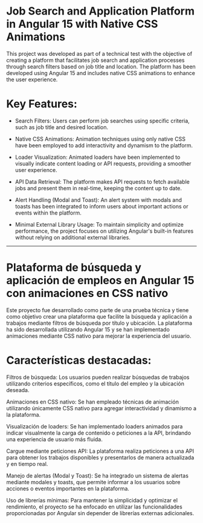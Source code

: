 # Job Search and Application Platform in Angular 15 with Native CSS Animations

This project was developed as part of a technical test with the objective of creating a platform that facilitates job search and application processes through search filters based on job title and location. The platform has been developed using Angular 15 and includes native CSS animations to enhance the user experience.

# Key Features:

- Search Filters: Users can perform job searches using specific criteria, such as job title and desired location.

- Native CSS Animations: Animation techniques using only native CSS have been employed to add interactivity and dynamism to the platform.

- Loader Visualization: Animated loaders have been implemented to visually indicate content loading or API requests, providing a smoother user experience.

- API Data Retrieval: The platform makes API requests to fetch available jobs and present them in real-time, keeping the content up to date.

- Alert Handling (Modal and Toast): An alert system with modals and toasts has been integrated to inform users about important actions or events within the platform.

- Minimal External Library Usage: To maintain simplicity and optimize performance, the project focuses on utilizing Angular's built-in features without relying on additional external libraries.

-----------------------------------------------------------------------------------------------------------------------------------------------------------------------------------------------------------------------

# Plataforma de búsqueda y aplicación de empleos en Angular 15 con animaciones en CSS nativo

Este proyecto fue desarrollado como parte de una prueba técnica y tiene como objetivo crear una plataforma que facilite la búsqueda y aplicación a trabajos mediante filtros de búsqueda por título y ubicación. La plataforma ha sido desarrollada utilizando Angular 15 y se han implementado animaciones mediante CSS nativo para mejorar la experiencia del usuario.

# Características destacadas:

Filtros de búsqueda: Los usuarios pueden realizar búsquedas de trabajos utilizando criterios específicos, como el título del empleo y la ubicación deseada.

Animaciones en CSS nativo: Se han empleado técnicas de animación utilizando únicamente CSS nativo para agregar interactividad y dinamismo a la plataforma.

Visualización de loaders: Se han implementado loaders animados para indicar visualmente la carga de contenido o peticiones a la API, brindando una experiencia de usuario más fluida.

Cargue mediante peticiones API: La plataforma realiza peticiones a una API para obtener los trabajos disponibles y presentarlos de manera actualizada y en tiempo real.

Manejo de alertas (Modal y Toast): Se ha integrado un sistema de alertas mediante modales y toasts, que permite informar a los usuarios sobre acciones o eventos importantes en la plataforma.

Uso de librerías mínimas: Para mantener la simplicidad y optimizar el rendimiento, el proyecto se ha enfocado en utilizar las funcionalidades proporcionadas por Angular sin depender de librerías externas adicionales.
